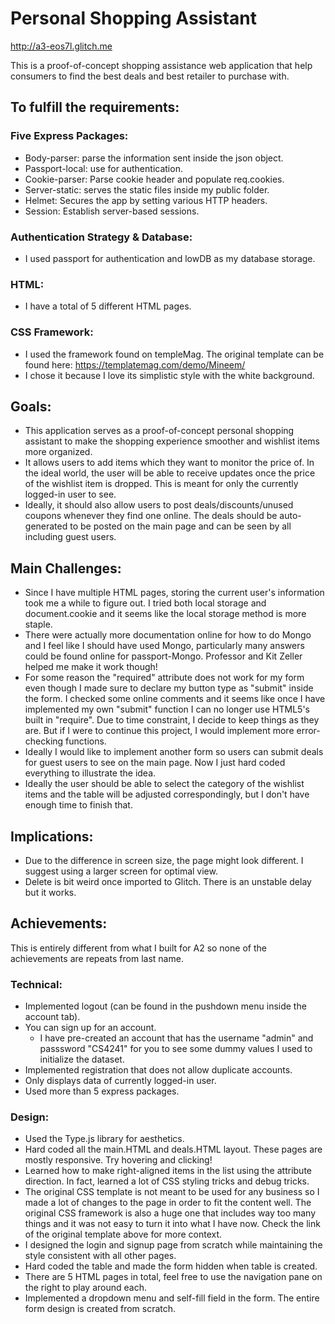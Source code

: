 Personal Shopping Assistant
===
http://a3-eos7l.glitch.me

This is a proof-of-concept shopping assistance web application that help consumers to find the best deals and best retailer to purchase with. 

To fulfill the requirements:
---
### Five Express Packages:
- Body-parser: parse the information sent inside the json object. 
- Passport-local: use for authentication. 
- Cookie-parser:  Parse cookie header and populate req.cookies.
- Server-static: serves the static files inside my public folder. 
- Helmet: Secures the app by setting various HTTP headers.
- Session: Establish server-based sessions.

### Authentication Strategy & Database: 

- I used passport for authentication and lowDB as my database storage. 

### HTML:

- I have a total of 5 different HTML pages. 

### CSS Framework:

- I used the framework found on templeMag. The original template can be found here: https://templatemag.com/demo/Mineem/
- I chose it because I love its simplistic style with the white background. 


Goals:
---
- This application serves as a proof-of-concept personal shopping assistant to make the shopping experience smoother and wishlist items more organized. 
- It allows users to add items which they want to monitor the price of. In the ideal world, the user will be able to receive updates once the price of the wishlist item is dropped. This is meant for only the currently logged-in user to see. 
- Ideally, it should also allow users to post deals/discounts/unused coupons whenever they find one online. The deals should be auto-generated to be posted on the main page and can be seen by all including guest users. 


Main Challenges:
---
- Since I have multiple HTML pages, storing the current user's information took me a while to figure out. I tried both local storage and document.cookie and it seems like the local storage method is more staple. 
- There were actually more documentation online for how to do Mongo and I feel like I should have used Mongo, particularly many answers could be found online for passport-Mongo. Professor and Kit Zeller helped me make it work though!
- For some reason the "required" attribute does not work for my form even though I made sure to declare my button type as "submit" inside the form. I checked some online comments and it seems like once I have implemented my own "submit" function I can no longer use HTML5's built in "require". Due to time constraint, I decide to keep things as they are. But if I were to continue this project, I would implement more error-checking functions. 
- Ideally I would like to implement another form so users can submit deals for guest users to see on the main page. Now I just hard coded everything to illustrate the idea.
- Ideally the user should be able to select the category of the wishlist items and the table will be adjusted correspondingly, but I don't have enough time to finish that.



Implications:
---
- Due to the difference in screen size, the page might look different. I suggest using a larger screen for optimal view. 
- Delete is bit weird once imported to Glitch. There is an unstable delay but it works. 


Achievements:
---
This is entirely different from what I built for A2 so none of the achievements are repeats from last name. 
### Technical:
- Implemented logout (can be found in the pushdown menu inside the account tab).
- You can sign up for an account.
    - I have pre-created an account that has the username "admin" and passsword "CS4241" for you to see some dummy values I used to initialize the dataset.
- Implemented registration that does not allow duplicate accounts. 
- Only displays data of currently logged-in user. 
- Used more than 5 express packages. 


    


### Design:
- Used the Type.js library for aesthetics. 
- Hard coded all the main.HTML and deals.HTML layout. These pages are mostly responsive. Try hovering and clicking!
- Learned how to make right-aligned items in the list using the attribute direction. In fact, learned a lot of CSS styling tricks and debug tricks. 
- The original CSS template is not meant to be used for any business so I made a lot of changes to the page in order to fit the content well. The original CSS framework is also a huge one that includes way too many things and it was not easy to turn it into what I have now. Check the link of the original template above for more context. 
- I designed the login and signup page from scratch while maintaining the style consistent with all other pages.  
- Hard coded the table and made the form hidden when table is created. 
- There are 5 HTML pages in total, feel free to use the navigation pane on the right to play around each. 
- Implemented a dropdown menu and self-fill field in the form. The entire form design is created from scratch. 

    


